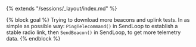 {% extends "/sessions/_layout/index.md" %}

{% block goal %}
Trying to download more beacons and uplink tests. In as simple as possible way: `PingTelecommand()` in SendLoop to establish a stable radio link, then `SendBeacon()` in SendLoop, to get more telemetry data. 
{% endblock %}
